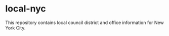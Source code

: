 # local-nyc

This repository contains local council district and office information for New York City.
